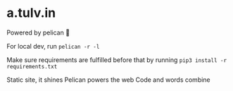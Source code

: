 # a.tulv.in 

Powered by pelican 🪽

For local dev, run `pelican -r -l`

Make sure requirements are fulfilled before that by running `pip3 install -r requirements.txt`

Static site, it shines
Pelican powers the web
Code and words combine
